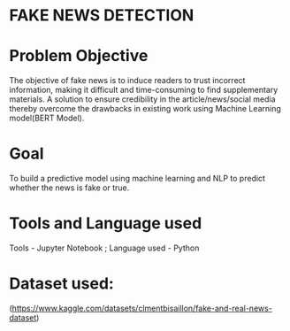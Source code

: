 # FAKE NEWS DETECTION
# Problem Objective
The objective of fake news is to induce readers to trust incorrect information, making it difficult and time-consuming to find supplementary materials. A solution to ensure credibility in the article/news/social media thereby overcome the drawbacks in existing work using Machine Learning model(BERT Model).

# Goal
To build a predictive model using machine learning and NLP to predict whether the news is fake or true.
# Tools and Language used
Tools - Jupyter Notebook
; Language used - Python

# Dataset used:
(https://www.kaggle.com/datasets/clmentbisaillon/fake-and-real-news-dataset)
